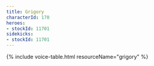 ```yaml
---
title: Grigory
characterId: 170
heroes:
- stockId: 11701
sidekicks:
- stockId: 11701
---
```


{% include voice-table.html resourceName="grigory"
%}
